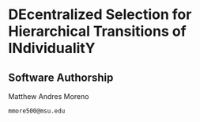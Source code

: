 #  DEcentralized Selection for Hierarchical Transitions of INdividualitY

## Software Authorship

Matthew Andres Moreno

`mmore500@msu.edu`

